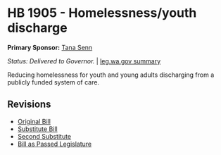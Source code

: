 # HB 1905 - Homelessness/youth discharge
**Primary Sponsor:** [Tana Senn](/person/leg/tana.senn.md)

*Status: Delivered to Governor.* | [leg.wa.gov summary](https://app.leg.wa.gov/billsummary?BillNumber=1905&Year=2021)

Reducing homelessness for youth and young adults discharging from a publicly funded system of care.

## Revisions
* [Original Bill](1/)
* [Substitute Bill](S/)
* [Second Substitute](S2/)
* [Bill as Passed Legislature](S2.PL/)
